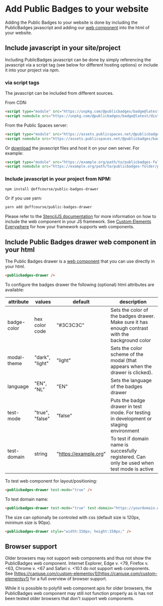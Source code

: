 # Add Public Badges to your website

Adding the Public Badges to your website is done by including the PublicBadges javascript and adding our [web component](https://www.webcomponents.org/introduction) into the html of your website.

## Include javascript in your site/project
Including PublicBadges javascript can be done by simply referencing the javascript via a script tag (see below for different hosting options) or include it into your project via npm.

### via script tags

The javascript can be included from different sources.

From CDN:
```html
<script type="module" src="https://unpkg.com/@publicbadges/badge@latest/dist/publicbadges/publicbadges.esm.js"></script>
<script nomodule src="https://unpkg.com/@publicbadges/badge@latest/dist/publicbadges/publicbadges.js"></script>
```

From the Public Spaces server:
```html
<script type="module" src="https://assets.publicspaces.net/@publicbadges/badge@latest/dist/publicbadges/publicbadges.esm.js"></script>
<script nomodule src="https://assets.publicspaces.net/@publicbadges/badge@latest/dist/publicbadges/publicbadges.js"></script>
```

Or [download](https://assets.publicspaces.net/@publicbadges/badge@latest.zip) the javascript files and host it on your own server. For example:
```html
<script type="module" src="https://example.org/path/to/publicbadges-folder/publicbadges.esm.js"></script>
<script nomodule src="https://example.org/path/to/publicbadges-folder/publicbadges.js"></script>
```

### Include javascript in your project from NPM:

```bash
npm install @offcourse/public-badges-drawer
```

Or if you use yarn:
```bash
yarn add @offcourse/public-badges-drawer
```

Please refer to the [StencilJS documentation](https://stenciljs.com/docs/overview) for more information on how to include the web component in your JS framework.
See [Custom Elements Everywhere](https://custom-elements-everywhere.com/) for how your framework supports web components. 

## Include Public Badges drawer web component in your html

The Public Badges drawer is a [web component](https://www.webcomponents.org/introduction) that you can use directly in your html.

```html
<publicbadges-drawer />
```

To configure the badges drawer the following (optional) html attributes are available:

| attribute   | values          | default               | description                                                                                     |
|-------------|-----------------|-----------------------|-------------------------------------------------------------------------------------------------|
| badge-color | hex color code  | "#3C3C3C"             | Sets the color of the badges drawer. Make sure it has enough contrast with the background color |
| modal-theme | "dark", "light" | "light"               | Sets the color scheme of the modal (that appears when the drawer is clicked).                   |
| language    | "EN", "NL"      | "EN"                  | Sets the language of the badges drawer                                                          |
| test-mode   | "true", "false" | "false"               | Puts the badge drawer in test mode. For testing in development or staging environment           |
| test-domain | string          | "https://example.org" | To test if domain name is succesfully registered. Can only be used when test mode is active     |


To test web component for layout/positioning:
```html
<publicbadges-drawer test-mode="true" />
```

To test domain name:
```html
<publicbadges-drawer test-mode="true" test-domain="https://yourdomain.org" />
```

The size can optionally be controled with css (default size is 120px, minimum size is 90px).
```html
<publicbadges-drawer style="width:150px; height:150px;" />
```

## Browser support

Older browsers may not support web components and thus not show the PublicBadges web component. Internet Explorer, Edge v. <79, Firefox v. <63, Chrome v. <67 and Safari v. <10.1 do not support web components. See [https://caniuse.com/custom-elementsv1](https://caniuse.com/custom-elementsv1) for a full overview of browser support.

While it is possible to polyfill web component apis for older browsers, the PublicBadges web component may still not function properly as is has not been tested older browsers that don't support web components.